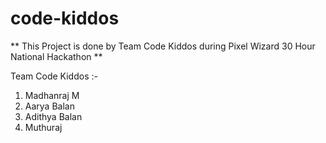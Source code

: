 # code-kiddos
** This Project is done by Team Code Kiddos during Pixel Wizard 30 Hour National Hackathon ** 

Team Code Kiddos :-

1. Madhanraj M
2. Aarya Balan
3. Adithya Balan
4. Muthuraj
